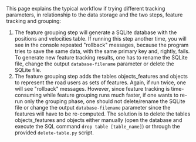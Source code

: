 This page explains the typical workflow if trying different tracking parameters, in relationship to the data storage and the two steps, feature tracking and grouping:

1. The feature grouping step will generate a SQLite database with the positions and velocities table. If running this step another time, you will see in the console repeated "rollback" messages, because the program tries to save the same data, with the same primary key and, rightly, fails. To generate new feature tracking results, one has to rename the SQLite file, change the output `database-filename` parameter or delete the SQLite file. 
1. The feature grouping step adds the tables objects_features and objects to represent the road users as sets of features. Again, if run twice, one will see "rollback" messages. However, since feature tracking is time-consuming while feature grouping runs much faster, if one wants to re-run only the grouping phase, one should not delete/rename the SQLite file or change the output `database-filename` parameter since the features will have to be re-computed. The solution is to delete the tables objects_features and objects either manually (open the database and execute the SQL command `drop table [table_name]`) or through the provided `delete-table.py` script.